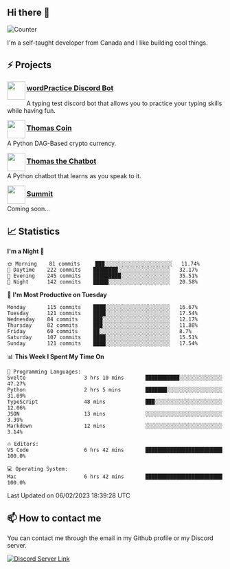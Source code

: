 <h2>Hi there 👋</h2>

![Counter](https://komarev.com/ghpvc/?username=principle105)

<p>I'm a self-taught developer from Canada and I like building cool things.</p>

<h2>⚡ Projects</h2>

<img align="left" src="https://i.imgur.com/BIzs17V.png" width="42" height="42" />
<h3><a target="_blank" href="http://wordpractice.principle.sh/">wordPractice Discord Bot</a></h3>
<p>A typing test discord bot that allows you to practice your typing skills while having fun.</p>

<img align="left" src="https://i.imgur.com/4FdQpgN.png" width="42" height="42" />
<h3><a href="https://github.com/principle105/thomas-coin">Thomas Coin</a></h3>
<p>A Python DAG-Based crypto currency.</p>

<img align="left" src="https://i.imgur.com/hA9YF2s.png" width="42" height="42" />
<h3><a href="https://github.com/principle105/thomasthechatbot">Thomas the Chatbot</a></h3>
<p>A Python chatbot that learns as you speak to it.</p>

<img align="left" src="https://i.imgur.com/Ly8Atho.png" width="42" height="42" />
<h3><a href="http://summit.sh/">Summit</a></h3>
<p>Coming soon...</p>

<h2>📈 Statistics</h2>

<!--START_SECTION:waka-->
**I'm a Night 🦉** 

```text
🌞 Morning    81 commits     ███░░░░░░░░░░░░░░░░░░░░░░   11.74% 
🌆 Daytime    222 commits    ████████░░░░░░░░░░░░░░░░░   32.17% 
🌃 Evening    245 commits    █████████░░░░░░░░░░░░░░░░   35.51% 
🌙 Night      142 commits    █████░░░░░░░░░░░░░░░░░░░░   20.58%

```
📅 **I'm Most Productive on Tuesday** 

```text
Monday       115 commits    ████░░░░░░░░░░░░░░░░░░░░░   16.67% 
Tuesday      121 commits    ████░░░░░░░░░░░░░░░░░░░░░   17.54% 
Wednesday    84 commits     ███░░░░░░░░░░░░░░░░░░░░░░   12.17% 
Thursday     82 commits     ███░░░░░░░░░░░░░░░░░░░░░░   11.88% 
Friday       60 commits     ██░░░░░░░░░░░░░░░░░░░░░░░   8.7% 
Saturday     107 commits    ████░░░░░░░░░░░░░░░░░░░░░   15.51% 
Sunday       121 commits    ████░░░░░░░░░░░░░░░░░░░░░   17.54%

```


📊 **This Week I Spent My Time On** 

```text
💬 Programming Languages: 
Svelte                   3 hrs 10 mins       ███████████░░░░░░░░░░░░░░   47.27% 
Python                   2 hrs 5 mins        ███████░░░░░░░░░░░░░░░░░░   31.09% 
TypeScript               48 mins             ███░░░░░░░░░░░░░░░░░░░░░░   12.06% 
JSON                     13 mins             ░░░░░░░░░░░░░░░░░░░░░░░░░   3.39% 
Markdown                 12 mins             ░░░░░░░░░░░░░░░░░░░░░░░░░   3.14%

🔥 Editors: 
VS Code                  6 hrs 42 mins       █████████████████████████   100.0%

💻 Operating System: 
Mac                      6 hrs 42 mins       █████████████████████████   100.0%

```


 Last Updated on 06/02/2023 18:39:28 UTC
<!--END_SECTION:waka-->

<h2>📫 How to contact me</h2>

You can contact me through the email in my Github profile or my Discord server.

[![Discord Server Link](https://dcbadge.vercel.app/api/server/DHnk46C)](https://discord.gg/DHnk46C)

